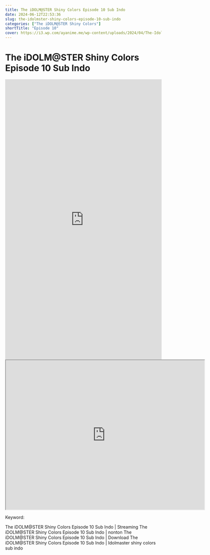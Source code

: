```yaml
---
title: The iDOLM@STER Shiny Colors Episode 10 Sub Indo
date: 2024-06-12T22:53:36
slug: the-idolmster-shiny-colors-episode-10-sub-indo
categories: ["The iDOLM@STER Shiny Colors"]
shortTitle: "Episode 10"
cover: https://i3.wp.com/ayanime.me/wp-content/uploads/2024/04/The-Idolmaster-Shiny-Colors-768x1083-1.jpg
---
```


# The iDOLM@STER Shiny Colors Episode 10 Sub Indo

<iframe src="https://play.ayanime.me/include/fluidplayer/fluidplayer.php?VideoSrc1=https%3A%2F%2Fdrive.google.com%2Ffile%2Fd%2F1DvNptOImWQdoAzvf1L4Df2U00iZH14De%2Fpreview&VideoType1=video%2Fmp4&VideoQuality1=480p&VideoSrc2=https%3A%2F%2Fdrive.google.com%2Ffile%2Fd%2F1dbzfhXCVTWzC6Q7xWkNcahEeVGqyYbdI%2Fpreview&VideoType2=video%2Fmp4&VideoQuality2=720p&VideoSrc3=https%3A%2F%2Fdrive.google.com%2Ffile%2Fd%2F1MFLPwK1hCNwnC8bVy40LxZAIHTCVISXw%2Fpreview&VideoType3=video%2Fmp4&VideoQuality3=1080p&VideoSrc4=&VideoType4=&VideoQuality4=&VideoPoster=&VideoTrack1=&kind1=&srclang1=&label1=&default1=&VideoTrack2=&kind2=&srclang2=&label2=&default2=&player=fluid+player&server=Drive+API&api=&width=100%25&height=900px" frameborder="0" width="100%" height="900px" allowfullscreen="allowfullscreen" scrolling="no"></iframe>
<iframe src="https://drive.google.com/file/d/1MFLPwK1hCNwnC8bVy40LxZAIHTCVISXw/preview" width="640" height="480" allow="accelerometer; autoplay; encrypted-media; gyroscope; fullscreen; picture-in-picture" scrolling="no" seamless="" sandbox="allow-same-origin allow-scripts"
></iframe>

Keyword:
<p>The iDOLM@STER Shiny Colors Episode 10 Sub Indo | Streaming The iDOLM@STER Shiny Colors Episode 10 Sub Indo | nonton The iDOLM@STER Shiny Colors Episode 10 Sub Indo | Download The iDOLM@STER Shiny Colors Episode 10 Sub Indo | Idolmaster shiny colors sub indo</p>

